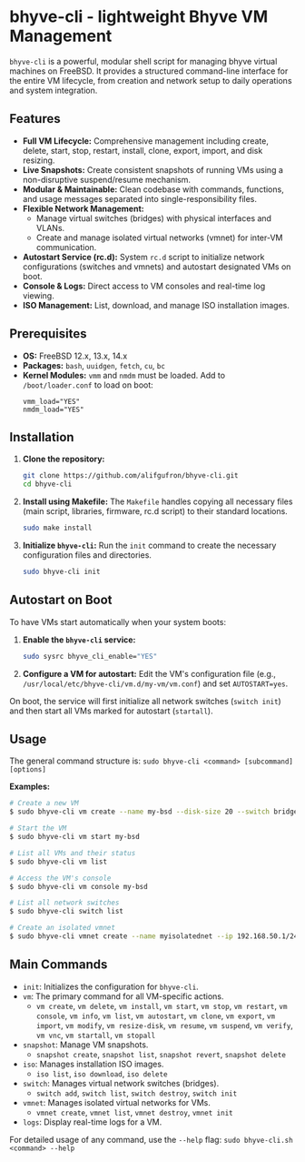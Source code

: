 # bhyve-cli - lightweight Bhyve VM Management

`bhyve-cli` is a powerful, modular shell script for managing bhyve virtual machines on FreeBSD. It provides a structured command-line interface for the entire VM lifecycle, from creation and network setup to daily operations and system integration.

## Features

-   **Full VM Lifecycle:** Comprehensive management including create, delete, start, stop, restart, install, clone, export, import, and disk resizing.
-   **Live Snapshots:** Create consistent snapshots of running VMs using a non-disruptive suspend/resume mechanism.
-   **Modular & Maintainable:** Clean codebase with commands, functions, and usage messages separated into single-responsibility files.
-   **Flexible Network Management:**
    -   Manage virtual switches (bridges) with physical interfaces and VLANs.
    -   Create and manage isolated virtual networks (vmnet) for inter-VM communication.
-   **Autostart Service (rc.d):** System `rc.d` script to initialize network configurations (switches and vmnets) and autostart designated VMs on boot.
-   **Console & Logs:** Direct access to VM consoles and real-time log viewing.
-   **ISO Management:** List, download, and manage ISO installation images.

## Prerequisites

-   **OS:** FreeBSD 12.x, 13.x, 14.x
-   **Packages:** `bash`, `uuidgen`, `fetch`, `cu`, `bc`
-   **Kernel Modules:** `vmm` and `nmdm` must be loaded. Add to `/boot/loader.conf` to load on boot:
    ```
    vmm_load="YES"
    nmdm_load="YES"
    ```

## Installation

1.  **Clone the repository:**
    ```bash
    git clone https://github.com/alifgufron/bhyve-cli.git
    cd bhyve-cli
    ```

2.  **Install using Makefile:**
    The `Makefile` handles copying all necessary files (main script, libraries, firmware, rc.d script) to their standard locations.
    ```bash
    sudo make install
    ```

3.  **Initialize `bhyve-cli`:**
    Run the `init` command to create the necessary configuration files and directories.
    ```bash
    sudo bhyve-cli init
    ```

## Autostart on Boot

To have VMs start automatically when your system boots:

1.  **Enable the `bhyve-cli` service:**
    ```bash
    sudo sysrc bhyve_cli_enable="YES"
    ```

2.  **Configure a VM for autostart:**
    Edit the VM's configuration file (e.g., `/usr/local/etc/bhyve-cli/vm.d/my-vm/vm.conf`) and set `AUTOSTART=yes`.

On boot, the service will first initialize all network switches (`switch init`) and then start all VMs marked for autostart (`startall`).

## Usage

The general command structure is:
`sudo bhyve-cli <command> [subcommand] [options]`

**Examples:**

```bash
# Create a new VM
$ sudo bhyve-cli vm create --name my-bsd --disk-size 20 --switch bridge0

# Start the VM
$ sudo bhyve-cli vm start my-bsd

# List all VMs and their status
$ sudo bhyve-cli vm list

# Access the VM's console
$ sudo bhyve-cli vm console my-bsd

# List all network switches
$ sudo bhyve-cli switch list

# Create an isolated vmnet
$ sudo bhyve-cli vmnet create --name myisolatednet --ip 192.168.50.1/24
```

## Main Commands

-   `init`: Initializes the configuration for `bhyve-cli`.
-   `vm`: The primary command for all VM-specific actions.
    -   `vm create`, `vm delete`, `vm install`, `vm start`, `vm stop`, `vm restart`, `vm console`, `vm info`, `vm list`, `vm autostart`, `vm clone`, `vm export`, `vm import`, `vm modify`, `vm resize-disk`, `vm resume`, `vm suspend`, `vm verify`, `vm vnc`, `vm startall`, `vm stopall`
-   `snapshot`: Manage VM snapshots.
    -   `snapshot create`, `snapshot list`, `snapshot revert`, `snapshot delete`
-   `iso`: Manages installation ISO images.
    -   `iso list`, `iso download`, `iso delete`
-   `switch`: Manages virtual network switches (bridges).
    -   `switch add`, `switch list`, `switch destroy`, `switch init`
-   `vmnet`: Manages isolated virtual networks for VMs.
    -   `vmnet create`, `vmnet list`, `vmnet destroy`, `vmnet init`
-   `logs`: Display real-time logs for a VM.

For detailed usage of any command, use the `--help` flag:
`sudo bhyve-cli.sh <command> --help`